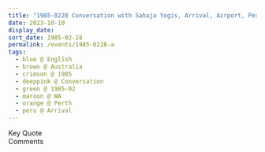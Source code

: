 ```yaml
---
title: "1985-0228 Conversation with Sahaja Yogis, Arrival, Airport, Perth, WA, Australia"
date: 2023-10-10
display_date: 
sort_date: 1985-02-28
permalink: /events/1985-0228-a
tags:
  - blue @ English
  - brown @ Australia
  - crimson @ 1985
  - deeppink @ Conversation
  - green @ 1985-02
  - maroon @ WA
  - orange @ Perth
  - peru @ Arrival
---
```


<wave-list>
  <list-title color="green" width="75">Key Quote</list-title>
  <list-item color="BlanchedAlmond"  width="200"></list-item>
  <list-item color="Lavender"></list-item>
  <list-item color="BlanchedAlmond"></list-item>
</wave-list>

<br>

<wave-list>
  <list-title color="green" width="75">Comments</list-title>
  <list-item color="BlanchedAlmond"  width="200"></list-item>
  <list-item color="Lavender"></list-item>
  <list-item color="BlanchedAlmond"></list-item>
</wave-list>